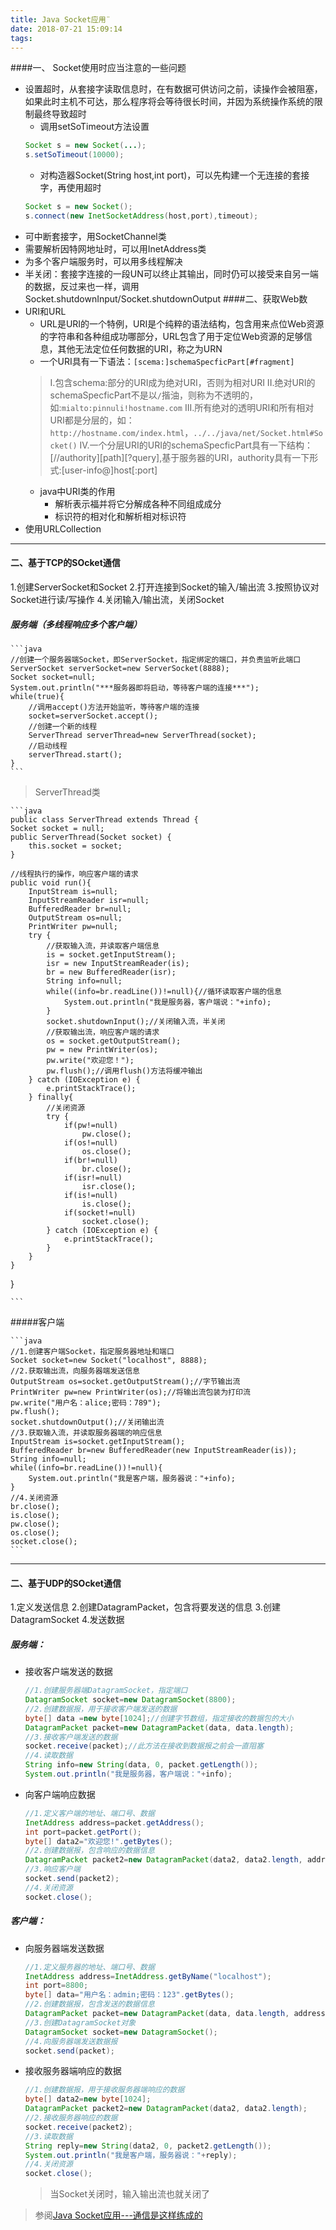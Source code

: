 ```yaml
---
title: Java Socket应用¨
date: 2018-07-21 15:09:14
tags:
---
```

####一、 Socket使用时应当注意的一些问题
- 设置超时，从套接字读取信息时，在有数据可供访问之前，读操作会被阻塞，如果此时主机不可达，那么程序将会等待很长时间，并因为系统操作系统的限制最终导致超时
    - 调用setSoTimeout方法设置
    ```JAVA
    Socket s = new Socket(...);
    s.setSoTimeout(10000);
    ```
    - 对构造器Socket(String host,int port)，可以先构建一个无连接的套接字，再使用超时
    ```java
    Socket s = new Socket();
    s.connect(new InetSocketAddress(host,port),timeout);
    ````
- 可中断套接字，用SocketChannel类
- 需要解析因特网地址时，可以用InetAddress类
- 为多个客户端服务时，可以用多线程解决
- 半关闭：套接字连接的一段UN可以终止其输出，同时仍可以接受来自另一端的数据，反过来也一样，调用Socket.shutdownInput/Socket.shutdownOutput
####二、获取Web数
- URI和URL
    - URL是URI的一个特例，URI是个纯粹的语法结构，包含用来点位Web资源的字符串和各种组成功哪部分，URL包含了用于定位Web资源的足够信息，其他无法定位任何数据的URI，称之为URN
    - 一个URI具有一下语法：`[scema:]schemaSpecficPart[#fragment]`
    > I.包含schema:部分的URI成为绝对URI，否则为相对URI
    II.绝对URI的schemaSpecficPart不是以`/`揩油，则称为不透明的，如:`mialto:pinnuli!hostname.com`
    III.所有绝对的透明URI和所有相对URI都是分层的，如：`http://hostname.com/index.html`，`../../java/net/Socket.html#Socket()`
    IV.一个分层URI的URI的schemaSpecficPart具有一下结构：[//authority][path][?query],基于服务器的URI，authority具有一下形式:[user-info@]host[:port]
    - java中URI类的作用
        - 解析表示福并将它分解成各种不同组成成分
        - 标识符的相对化和解析相对标识符
- 使用URLCollection


----
#### 二、基于TCP的SOcket通信
1.创建ServerSocket和Socket
2.打开连接到Socket的输入/输出流
3.按照协议对Socket进行读/写操作
4.关闭输入/输出流，关闭Socket
##### 服务端（多线程响应多个客户端）

    ```java
    //创建一个服务器端Socket，即ServerSocket，指定绑定的端口，并负责监听此端口
    ServerSocket serverSocket=new ServerSocket(8888);
    Socket socket=null;
    System.out.println("***服务器即将启动，等待客户端的连接***");
    while(true){
        //调用accept()方法开始监听，等待客户端的连接
        socket=serverSocket.accept();
        //创建一个新的线程
        ServerThread serverThread=new ServerThread(socket);
        //启动线程
        serverThread.start();
    }
    ```

> ServerThread类

    ```java
    public class ServerThread extends Thread {
	Socket socket = null;
	public ServerThread(Socket socket) {
		this.socket = socket;
	}
	
	//线程执行的操作，响应客户端的请求
	public void run(){
		InputStream is=null;
		InputStreamReader isr=null;
		BufferedReader br=null;
		OutputStream os=null;
		PrintWriter pw=null;
		try {
			//获取输入流，并读取客户端信息
			is = socket.getInputStream();
			isr = new InputStreamReader(is);
			br = new BufferedReader(isr);
			String info=null;
			while((info=br.readLine())!=null){//循环读取客户端的信息
				System.out.println("我是服务器，客户端说："+info);
			}
			socket.shutdownInput();//关闭输入流，半关闭
			//获取输出流，响应客户端的请求
			os = socket.getOutputStream();
			pw = new PrintWriter(os);
			pw.write("欢迎您！");
			pw.flush();//调用flush()方法将缓冲输出
		} catch (IOException e) {
			e.printStackTrace();
		} finally{
			//关闭资源
			try {
				if(pw!=null)
					pw.close();
				if(os!=null)
					os.close();
				if(br!=null)
					br.close();
				if(isr!=null)
					isr.close();
				if(is!=null)
					is.close();
				if(socket!=null)
					socket.close();
			} catch (IOException e) {
				e.printStackTrace();
			}
		}
	}
}

    ```

#####客户端

    ```java
    //1.创建客户端Socket，指定服务器地址和端口
    Socket socket=new Socket("localhost", 8888);
    //2.获取输出流，向服务器端发送信息
    OutputStream os=socket.getOutputStream();//字节输出流
    PrintWriter pw=new PrintWriter(os);//将输出流包装为打印流
    pw.write("用户名：alice;密码：789");
    pw.flush();
    socket.shutdownOutput();//关闭输出流
    //3.获取输入流，并读取服务器端的响应信息
    InputStream is=socket.getInputStream();
    BufferedReader br=new BufferedReader(new InputStreamReader(is));
    String info=null;
    while((info=br.readLine())!=null){
        System.out.println("我是客户端，服务器说："+info);
    }
    //4.关闭资源
    br.close();
    is.close();
    pw.close();
    os.close();
    socket.close();
    ```

----
#### 二、基于UDP的SOcket通信
1.定义发送信息
2.创建DatagramPacket，包含将要发送的信息
3.创建DatagramSocket
4.发送数据
##### 服务端：
- 接收客户端发送的数据

    ```java
    //1.创建服务器端DatagramSocket，指定端口
    DatagramSocket socket=new DatagramSocket(8800);
    //2.创建数据报，用于接收客户端发送的数据
    byte[] data =new byte[1024];//创建字节数组，指定接收的数据包的大小
    DatagramPacket packet=new DatagramPacket(data, data.length);
    //3.接收客户端发送的数据
    socket.receive(packet);//此方法在接收到数据报之前会一直阻塞
    //4.读取数据
    String info=new String(data, 0, packet.getLength());
    System.out.println("我是服务器，客户端说："+info);
    ```
- 向客户端响应数据

    ```java
    //1.定义客户端的地址、端口号、数据
    InetAddress address=packet.getAddress();
    int port=packet.getPort();
    byte[] data2="欢迎您!".getBytes();
    //2.创建数据报，包含响应的数据信息
    DatagramPacket packet2=new DatagramPacket(data2, data2.length, address, port);
    //3.响应客户端
    socket.send(packet2);
    //4.关闭资源
    socket.close();
    ```
##### 客户端：
- 向服务器端发送数据
    ```java
    //1.定义服务器的地址、端口号、数据
    InetAddress address=InetAddress.getByName("localhost");
    int port=8800;
    byte[] data="用户名：admin;密码：123".getBytes();
    //2.创建数据报，包含发送的数据信息
    DatagramPacket packet=new DatagramPacket(data, data.length, address, port);
    //3.创建DatagramSocket对象
    DatagramSocket socket=new DatagramSocket();
    //4.向服务器端发送数据报
    socket.send(packet);
    ```
- 接收服务器端响应的数据
    ```java
    //1.创建数据报，用于接收服务器端响应的数据
    byte[] data2=new byte[1024];
    DatagramPacket packet2=new DatagramPacket(data2, data2.length);
    //2.接收服务器响应的数据
    socket.receive(packet2);
    //3.读取数据
    String reply=new String(data2, 0, packet2.getLength());
    System.out.println("我是客户端，服务器说："+reply);
    //4.关闭资源
    socket.close();
    ```
    > 当Socket关闭时，输入输出流也就关闭了

> 参阅[Java Socket应用---通信是这样练成的](https://www.cnblogs.com/tocy/p/markdown-footnote_link.html)
